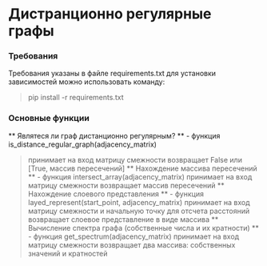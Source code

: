 # Дистранционно регулярные графы
### Требования
Требования указаны в файле requirements.txt
для установки зависимостей можно использовать команду: 
> pip install -r requirements.txt
### Основные функции
** Являтеся ли граф дистанционно регулярным? ** - функция is_distance_regular_graph(adjacency_matrix) 
> принимает на вход матрицу смежности
> возвращает False или [True, массив пересечений] 
** Нахождение массива пересечений ** - функция intersect_array(adjacency_matrix)
> принимает на вход матрицу смежности
> возвращает массив пересечений
** Нахождение слоевого представления ** - функция layed_represent(start_point, adjacency_matrix)
> принимает на вход матрицу смежности и начальную точку для отсчета расстояний
> возвращает слоевое представление в виде массива
** Вычисление спектра графа (собственные числа и их кратности) ** - функция get_spectrum(adjacency_matrix)
> принимает на вход матрицу смежности
> возвращает два массива: собственных значений и кратностей